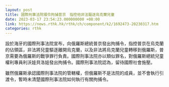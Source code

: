 ```yaml
---
layout: post
title: 國際刑事法院頒令拘捕普京　指控他非法驅逐烏克蘭兒童
date: 2023-03-17 23:54:23.000000000 +08:00
link: https://news.rthk.hk/rthk/ch/component/k2/1692473-20230317.htm
categories: rthk
---
```


設於海牙的國際刑事法院宣布，向俄羅斯總統普京發出拘捕令，指控普京在烏克蘭的佔領區，非法將兒童驅逐離開烏克蘭，以及非法將烏克蘭兒童轉移到俄羅斯，普京需要為俄羅斯的戰爭罪行負責。國際刑事法院亦以類似罪名，對俄羅斯總統兒童權利專員利沃娃貝洛娃發出拘捕令。國際刑事法院認為，留待國際社會施壓。

雖然俄羅斯承認國際刑事法院的管轄權，但俄羅斯不是法院的成員，並不會執行引渡令，暫時未清楚國際刑事法院如何執行有關拘捕令。
